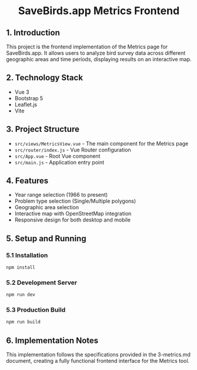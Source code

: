 <h1 align="center">SaveBirds.app Metrics Frontend</h1>

## 1. Introduction
This project is the frontend implementation of the Metrics page for SaveBirds.app. It allows users to analyze bird survey data across different geographic areas and time periods, displaying results on an interactive map.

## 2. Technology Stack
- Vue 3
- Bootstrap 5
- Leaflet.js
- Vite

## 3. Project Structure
- `src/views/MetricsView.vue` - The main component for the Metrics page
- `src/router/index.js` - Vue Router configuration
- `src/App.vue` - Root Vue component
- `src/main.js` - Application entry point

## 4. Features
- Year range selection (1966 to present)
- Problem type selection (Single/Multiple polygons)
- Geographic area selection
- Interactive map with OpenStreetMap integration
- Responsive design for both desktop and mobile

## 5. Setup and Running

### 5.1 Installation
```bash
npm install
```

### 5.2 Development Server
```bash
npm run dev
```

### 5.3 Production Build
```bash
npm run build
```

## 6. Implementation Notes
This implementation follows the specifications provided in the 3-metrics.md document, creating a fully functional frontend interface for the Metrics tool.